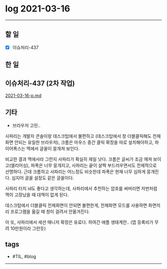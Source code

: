 # log 2021-03-16

--------------------------

## 할 일

- [x] 이슈처리-437

## 한 일


## 이슈처리-437 (2차 작업)

[2021-03-16-p.md](./2021-03-16-p.md)


## 기타

- 브라우저 고민..
  
사파리는 개발자 콘솔이랑 데스크탑에서 불편하고 (데스크탑에서 창 더블클릭해도 전체화면 안되는 유일한 브라우저), 크롬은 마우스 중간 클릭 확장을 따로 설치해야하고, 파이어폭스는 맥에서 글꼴이 뭉개져 보인다.

비교한 결과 맥에서라 그런지 사파리가 확실히 제일 낫다. 크롬은 글씨가 조금 깨져 보이고(앨리어싱), 파폭은 너무 뭉개지고, 사파리는 끝이 살짝 부드러우면서도 전체적으로 선명하다. 근데 크롬하고 사파리는 어느정도 비슷한데 파폭은 현재 너무 심하게 뭉개진다. 심지어 글꼴 설정도 같은 글꼴이다.

사파리 터치 id도 좋다고 생각하는데, 사파리에서 추천하는 암호를 써버리면 저번처럼 맥이 고장났을 때 대책이 없게 된다.

데스크탑에서 더블클릭 전체화면이 안되면 불편한게, 전체화면 모드를 사용하면 화면끼리 프로그램을 옮길 때 창이 걸려서 안옮겨진다. 

아 또, 사파리에서 세션 매니저 확장은 유료다. 하여간 애플 생태계란.. (앱 등록비가 무려 10만원이라 그런듯)





## tags
- \#TIL, \#blog

--------------------------

